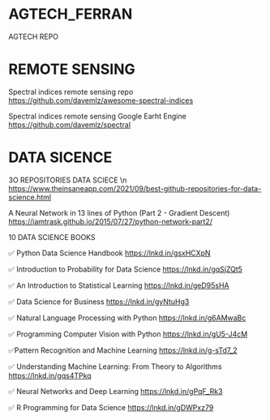 # AGTECH_FERRAN
AGTECH REPO

# REMOTE SENSING
Spectral indices remote sensing repo 
https://github.com/davemlz/awesome-spectral-indices

Spectral indices remote sensing Google Earht Engine
https://github.com/davemlz/spectral

# DATA SICENCE
3O REPOSITORIES DATA SCIECE \n
https://www.theinsaneapp.com/2021/09/best-github-repositories-for-data-science.html

A Neural Network in 13 lines of Python (Part 2 - Gradient Descent)
https://iamtrask.github.io/2015/07/27/python-network-part2/

10 DATA SCIENCE BOOKS

✅ Python Data Science Handbook
https://lnkd.in/gsxHCXpN

✅ Introduction to Probability for Data Science
https://lnkd.in/gqSjZQt5

✅ An Introduction to Statistical Learning
https://lnkd.in/geD95sHA

✅ Data Science for Business
https://lnkd.in/gyNtuHg3

✅ Natural Language Processing with Python
https://lnkd.in/g6AMwaBc

✅ Programming Computer Vision with Python
https://lnkd.in/gU5-J4cM

✅Pattern Recognition and Machine Learning
https://lnkd.in/g-sTd7_2

✅ Understanding Machine Learning: From Theory to Algorithms
https://lnkd.in/gqs4TPkq

✅ Neural Networks and Deep Learning
https://lnkd.in/gPqF_Rk3

✅ R Programming for Data Science
https://lnkd.in/gDWPxz79

